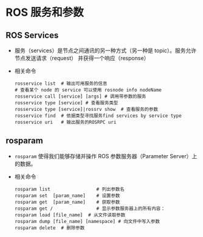 # ROS 服务和参数

## ROS Services

* 服务（services）是节点之间通讯的另一种方式（另一种是 topic）。服务允许节点发送请求（request） 并获得一个响应（response）

* 相关命令

    ```shell
    rosservice list  # 输出可用服务的信息
    # 查看某个 node 的 service 可以使用 rosnode info nodeName
    rosservice call [service] [args] # 调用带参数的服务
    rosservice type [service] # 查看服务类型
    rosservice type [service]|rossrv show  # 查看服务的参数
    rosservice find  # 依据类型寻找服务find services by service type
    rosservice uri   # 输出服务的ROSRPC uri
    ```

## rosparam

* `rosparam` 使得我们能够存储并操作 ROS 参数服务器（Parameter Server）上的数据。

* 相关命令

    ```shell
    rosparam list                 # 列出参数名
    rosparam set  [param_name]    # 设置参数
    rosparam get  [param_name]    # 获取参数
    rosparam get /                # 显示参数服务器上的所有内容：
    rosparam load [file_name]  # 从文件读取参数
    rosparam dump [file_name] [namespace] # 向文件中写入参数
    rosparam delete  # 删除参数
    ```
